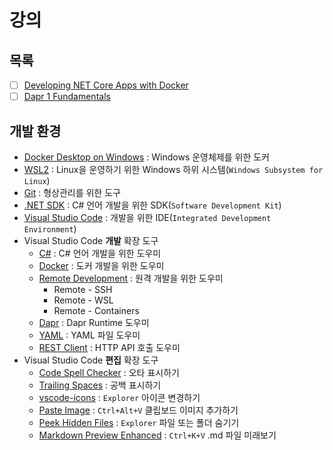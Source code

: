 # 강의

## 목록
- [ ] [Developing NET Core Apps with Docker](./Developing_NET_Core_Apps_with_Docker/)
- [ ] [Dapr 1 Fundamentals](./Dapr_1_Fundamentals)

## 개발 환경
- [Docker Desktop on Windows](https://docs.docker.com/desktop/windows/install/) : Windows 운영체제를 위한 도커
- [WSL2](https://docs.microsoft.com/ko-kr/windows/wsl/install) : Linux을 운영하기 위한 Windows 하위 시스템(`Windows Subsystem for Linux`)
- [Git](https://git-scm.com/) : 형상관리를 위한 도구
- [.NET SDK](https://dotnet.microsoft.com/en-us/download/visual-studio-sdks) : C# 언어 개발을 위한 SDK(`Software Development Kit`)
- [Visual Studio Code](https://code.visualstudio.com/) : 개발을 위한 IDE(`Integrated Development Environment`)
- Visual Studio Code **개발** 확장 도구
  - [C#](https://marketplace.visualstudio.com/items?itemName=ms-dotnettools.csharp) : C# 언어 개발을 위한 도우미
  - [Docker](https://marketplace.visualstudio.com/items?itemName=ms-azuretools.vscode-docker) : 도커 개발을 위한 도우미
  - [Remote Development](https://marketplace.visualstudio.com/items?itemName=ms-vscode-remote.vscode-remote-extensionpack) : 원격 개발을 위한 도우미
    - Remote - SSH
    - Remote - WSL
    - Remote - Containers
  - [Dapr](https://marketplace.visualstudio.com/items?itemName=ms-azuretools.vscode-dapr) : Dapr Runtime 도우미
  - [YAML](https://docs.docker.com/desktop/windows/install/) : YAML 파일 도우미
  - [REST Client](https://marketplace.visualstudio.com/items?itemName=humao.rest-client) : HTTP API 호출 도우미
- Visual Studio Code **편집** 확장 도구
  - [Code Spell Checker](https://marketplace.visualstudio.com/items?itemName=streetsidesoftware.code-spell-checker) : 오타 표시하기
  - [Trailing Spaces](https://marketplace.visualstudio.com/items?itemName=shardulm94.trailing-spaces) : 공백 표시하기
  - [vscode-icons](https://marketplace.visualstudio.com/items?itemName=vscode-icons-team.vscode-icons) : `Explorer` 아이콘 변경하기
  - [Paste Image](https://marketplace.visualstudio.com/items?itemName=mushan.vscode-paste-image) : `Ctrl+Alt+V` 클립보드 이미지 추가하기
  - [Peek Hidden Files](https://marketplace.visualstudio.com/items?itemName=adrianwilczynski.toggle-hidden) : `Explorer` 파일 또는 폴더 숨기기
  - [Markdown Preview Enhanced](https://marketplace.visualstudio.com/items?itemName=shd101wyy.markdown-preview-enhanced) : `Ctrl+K+V` .md 파일 미래보기
